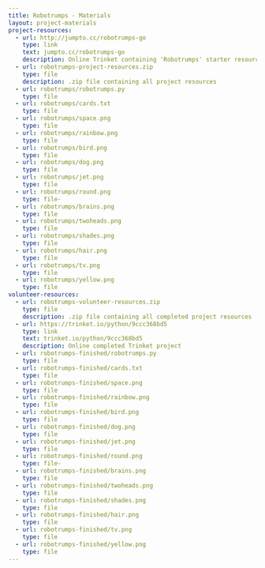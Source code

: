 ```yaml
---
title: Robotrumps - Materials
layout: project-materials
project-resources:     
  - url: http://jumpto.cc/robotrumps-go
    type: link
    text: jumpto.cc/robotrumps-go
    description: Online Trinket containing 'Robotrumps' starter resources
  - url: robotrumps-project-resources.zip
    type: file
    description: .zip file containing all project resources
  - url: robotrumps/robotrumps.py
    type: file
  - url: robotrumps/cards.txt
    type: file
  - url: robotrumps/space.png
    type: file
  - url: robotrumps/rainbow.png
    type: file
  - url: robotrumps/bird.png
    type: file
  - url: robotrumps/dog.png
    type: file
  - url: robotrumps/jet.png
    type: file
  - url: robotrumps/round.png
    type: file- 
  - url: robotrumps/brains.png
    type: file
  - url: robotrumps/twoheads.png
    type: file
  - url: robotrumps/shades.png
    type: file
  - url: robotrumps/hair.png
    type: file
  - url: robotrumps/tv.png
    type: file
  - url: robotrumps/yellow.png
    type: file                      
volunteer-resources:
  - url: robotrumps-volunteer-resources.zip
    type: file
    description: .zip file containing all completed project resources
  - url: https://trinket.io/python/9ccc368bd5
    type: link
    text: trinket.io/python/9ccc368bd5
    description: Online completed Trinket project
  - url: robotrumps-finished/robotrumps.py
    type: file
  - url: robotrumps-finished/cards.txt
    type: file
  - url: robotrumps-finished/space.png
    type: file
  - url: robotrumps-finished/rainbow.png
    type: file
  - url: robotrumps-finished/bird.png
    type: file
  - url: robotrumps-finished/dog.png
    type: file
  - url: robotrumps-finished/jet.png
    type: file
  - url: robotrumps-finished/round.png
    type: file- 
  - url: robotrumps-finished/brains.png
    type: file
  - url: robotrumps-finished/twoheads.png
    type: file
  - url: robotrumps-finished/shades.png
    type: file
  - url: robotrumps-finished/hair.png
    type: file
  - url: robotrumps-finished/tv.png
    type: file
  - url: robotrumps-finished/yellow.png
    type: file 
---
```

